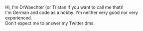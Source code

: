Hi, I'm DrWaechter (or Tristan if you want to call me that)!\
I'm German and code as a hobby. I'm neither very good nor very experienced.\
Don't expect me to answer my Twitter dms.
